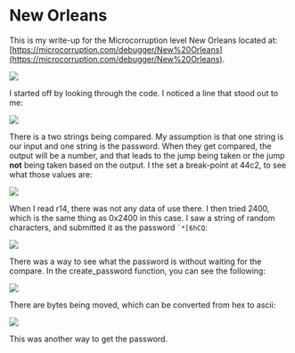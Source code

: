 # New Orleans

This is my write-up for the Microcorruption level New Orleans located at: [https://microcorruption.com/debugger/New%20Orleans](https://microcorruption.com/debugger/New%20Orleans).

![](<../../.gitbook/assets/image (1) (2).png>)

I started off by looking through the code. I noticed a line that stood out to me:

![](<../../.gitbook/assets/image (721).png>)

There is a two strings being compared. My assumption is that one string is our input and one string is the password. When they get compared, the output will be a number, and that leads to the jump being taken or the jump **not** being taken based on the output. I the set a break-point at 44c2, to see what those values are:

![](<../../.gitbook/assets/image (10) (1) (2).png>)

When I read r14, there was not any data of use there. I then tried 2400, which is the same thing as 0x2400 in this case. I saw a string of random characters, and submitted it as the password `` `*[6hCQ ``:

![](<../../.gitbook/assets/image (1) (3) (1).png>)

There was a way to see what the password is without waiting for the compare. In the create\_password function, you can see the following:

![](<../../.gitbook/assets/image (4) (1) (2).png>)

There are bytes being moved, which can be converted from hex to ascii:

![](<../../.gitbook/assets/image (3) (2) (2).png>)

This was another way to get the password.
